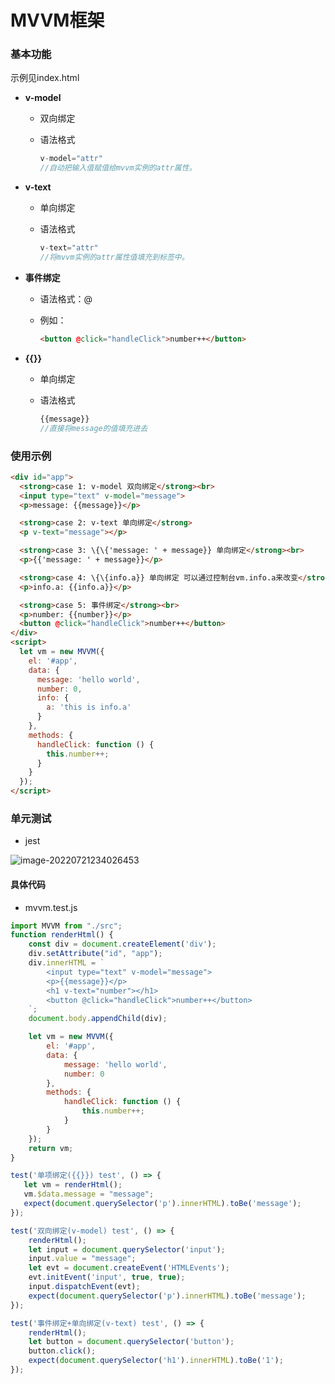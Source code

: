 # MVVM框架

### 基本功能
示例见index.html

- **v-model**
  
  - 双向绑定
  
  - 语法格式
    
    ```javascript
    v-model="attr"
    //自动把输入值赋值给mvvm实例的attr属性。
    ```

- **v-text**
  
  - 单向绑定
  
  - 语法格式
    
    ```javascript
    v-text="attr"
    //将mvvm实例的attr属性值填充到标签中。
    ```

- **事件绑定**
  
  - 语法格式：@
  
  - 例如：
    
    ```html
    <button @click="handleClick">number++</button>
    ```

- **{{}}**

  - 单向绑定

  - 语法格式

    ```javascript
    {{message}}
    //直接将message的值填充进去
    ```

### 使用示例

```html
<div id="app">
  <strong>case 1: v-model 双向绑定</strong><br>
  <input type="text" v-model="message">
  <p>message: {{message}}</p>

  <strong>case 2: v-text 单向绑定</strong>
  <p v-text="message"></p>

  <strong>case 3: \{\{'message: ' + message}} 单向绑定</strong><br>
  <p>{{'message: ' + message}}</p>

  <strong>case 4: \{\{info.a}} 单向绑定 可以通过控制台vm.info.a来改变</strong><br>
  <p>info.a: {{info.a}}</p>

  <strong>case 5: 事件绑定</strong><br>
  <p>number: {{number}}</p>
  <button @click="handleClick">number++</button>
</div>
<script>
  let vm = new MVVM({
    el: '#app',
    data: {
      message: 'hello world',
      number: 0,
      info: {
        a: 'this is info.a'
      }
    },
    methods: {
      handleClick: function () {
        this.number++;
      }
    }
  });
</script>
```

### 单元测试

- jest

![image-20220721234026453](https://whale-picture.oss-cn-hangzhou.aliyuncs.com/img/image-20220721234026453.png)

#### 具体代码

- mvvm.test.js

```javascript
import MVVM from "./src";
function renderHtml() {
    const div = document.createElement('div');
    div.setAttribute("id", "app");
    div.innerHTML = `
        <input type="text" v-model="message">
        <p>{{message}}</p>
        <h1 v-text="number"></h1>
        <button @click="handleClick">number++</button>
    `;
    document.body.appendChild(div);

    let vm = new MVVM({
        el: '#app',
        data: {
            message: 'hello world',
            number: 0
        },
        methods: {
            handleClick: function () {
                this.number++;
            }
        }
    });
    return vm;
}

test('单项绑定({{}}) test', () => {
   let vm = renderHtml();
   vm.$data.message = "message";
   expect(document.querySelector('p').innerHTML).toBe('message');
});

test('双向绑定(v-model) test', () => {
    renderHtml();
    let input = document.querySelector('input');
    input.value = "message";
    let evt = document.createEvent('HTMLEvents');
    evt.initEvent('input', true, true);
    input.dispatchEvent(evt);
    expect(document.querySelector('p').innerHTML).toBe('message');
});

test('事件绑定+单向绑定(v-text) test', () => {
    renderHtml();
    let button = document.querySelector('button');
    button.click();
    expect(document.querySelector('h1').innerHTML).toBe('1');
});
```

